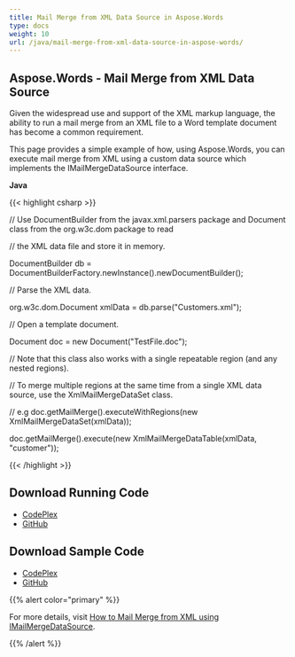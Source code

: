 ```yaml
---
title: Mail Merge from XML Data Source in Aspose.Words
type: docs
weight: 10
url: /java/mail-merge-from-xml-data-source-in-aspose-words/
---
```


## **Aspose.Words - Mail Merge from XML Data Source**
Given the widespread use and support of the XML markup language, the ability to run a mail merge from an XML file to a Word template document has become a common requirement.

This page provides a simple example of how, using Aspose.Words, you can execute mail merge from XML using a custom data source which implements the IMailMergeDataSource interface.

**Java**

{{< highlight csharp >}}

 // Use DocumentBuilder from the javax.xml.parsers package and Document class from the org.w3c.dom package to read

// the XML data file and store it in memory.

DocumentBuilder db = DocumentBuilderFactory.newInstance().newDocumentBuilder();

// Parse the XML data.

org.w3c.dom.Document xmlData = db.parse("Customers.xml");

// Open a template document.

Document doc = new Document("TestFile.doc");

// Note that this class also works with a single repeatable region (and any nested regions).

// To merge multiple regions at the same time from a single XML data source, use the XmlMailMergeDataSet class.

// e.g doc.getMailMerge().executeWithRegions(new XmlMailMergeDataSet(xmlData));

doc.getMailMerge().execute(new XmlMailMergeDataTable(xmlData, "customer"));

{{< /highlight >}}
## **Download Running Code**
- [CodePlex](https://aspose-wordsjavadocx4j.codeplex.com/releases/view/618874)
- [GitHub](https://github.com/aspose-words/Aspose.Words-for-Java/releases/tag/Aspose.Words_Java_for_Docx4j-v1.0.0)
## **Download Sample Code**
- [CodePlex](https://aspose-wordsjavadocx4j.codeplex.com/SourceControl/latest#src/main/java/com/aspose/words/examples/asposefeatures/mailmerge/mailmergefromxmldatasource/)
- [GitHub](https://github.com/aspose-words/Aspose.Words-for-Java/tree/master/Plugins/Aspose.Words-for-Java_for_Docx4j/src/main/java/com/aspose/words/examples/asposefeatures/mailmerge/mailmergefromxmldatasource)

{{% alert color="primary" %}} 

For more details, visit [How to Mail Merge from XML using IMailMergeDataSource](/words/java/how-to-mail-merge-from-xml-using-imailmergedatasource/).

{{% /alert %}}
